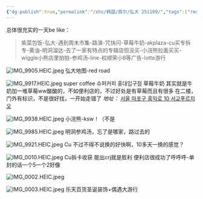 ```yaml
---
{"dg-publish":true,"permalink":"/xhs/韩国/首尔/弘大 251109/","tags":["rednote","首尔"],"created":"2024-11-09","updated":"2025-04-13T15:55:16.274+08:00"}
---
```



总体很充实的一天be like：
> 紫菜包饭-弘大-遇到周末市集-路演-咒快闪-草莓牛奶-akplaza-cu买专拆专-黄油-明洞溜达-去了一家有特点的专辑店但没买-小浣熊拉面买买-wiggle小熊店里拍拍-参鸡汤-line-权顺荣小8等广告-lotte游行

![IMG_9905.HEIC.jpeg](/img/user/xhs/%E9%9F%A9%E5%9B%BD/%E9%A6%96%E5%B0%94/attachments/IMG_9905.HEIC.jpeg)
弘大地图-red road

![IMG_9917.HEIC.jpeg](/img/user/xhs/%E9%9F%A9%E5%9B%BD/%E9%A6%96%E5%B0%94/attachments/IMG_9917.HEIC.jpeg)
super coffee 슈퍼커피 홍대입구점 草莓牛奶
其实就是牛奶加一堆草莓ww酸酸的，不如便利店的，不过好处是有草莓而且有很多
在二楼，门外有标识，不是很好找，一开始走错了
*地址：*
[서울 마포구 홍익로 10 서교푸르지오](https://pcmap.place.naver.com/restaurant/37537609/home?entry=bmp&from=map&fromPanelNum=2&timestamp=202504122253&locale=ko&svcName=map_pcv5&searchText=super%20coffee#)

![IMG_9938.HEIC.jpeg](/img/user/xhs/%E9%9F%A9%E5%9B%BD/%E9%A6%96%E5%B0%94/attachments/IMG_9938.HEIC.jpeg)
小浣熊-ksw！（不是

![IMG_9985.HEIC.jpeg](/img/user/xhs/%E9%9F%A9%E5%9B%BD/%E9%A6%96%E5%B0%94/attachments/IMG_9985.HEIC.jpeg)
明洞参鸡汤，忘了是哪家，路过去的

![IMG_9921.HEIC.jpeg](/img/user/xhs/%E9%9F%A9%E5%9B%BD/%E9%A6%96%E5%B0%94/attachments/IMG_9921.HEIC.jpeg)
Cu 不过不得不说换的好快啊，10多天一换的感觉？

![IMG_0010.HEIC.jpeg](/img/user/xhs/%E9%9F%A9%E5%9B%BD/%E9%A6%96%E5%B0%94/attachments/IMG_0010.HEIC.jpeg)
Cu拆卡收获 能出crj就是胜利
便利店很成功了呼呼呼-单封的话一个5一个2好像

![IMG_0002.HEIC.jpeg](/img/user/xhs/%E9%9F%A9%E5%9B%BD/%E9%A6%96%E5%B0%94/attachments/IMG_0002.HEIC.jpeg)

![IMG_0003.HEIC.jpeg](/img/user/xhs/%E9%9F%A9%E5%9B%BD/%E9%A6%96%E5%B0%94/attachments/IMG_0003.HEIC.jpeg)
乐天百货圣诞装饰+偶遇大游行